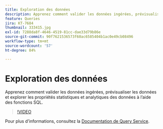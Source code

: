 ```yaml
---
title: Exploration des données
description: Apprenez comment valider les données ingérées, prévisualiser les données et explorer les propriétés statistiques et analytiques des données à lʼaide des fonctions SQL.
feature: Queries
jira: KT-7684
thumbnail: 333415.jpg
exl-id: 7288da8f-4646-4519-81cc-dae33d79b86e
source-git-commit: 90f7621536573f60ac6585404b1ac0e49cb08496
workflow-type: tm+mt
source-wordcount: '57'
ht-degree: 84%

---
```


# Exploration des données

Apprenez comment valider les données ingérées, prévisualiser les données et explorer les propriétés statistiques et analytiques des données à lʼaide des fonctions SQL.

>[!VIDEO](https://video.tv.adobe.com/v/333415?quality=12&learn=on)

Pour plus d’informations, consultez la [Documentation de Query Service](https://experienceleague.adobe.com/docs/experience-platform/query/home.html?lang=fr).
